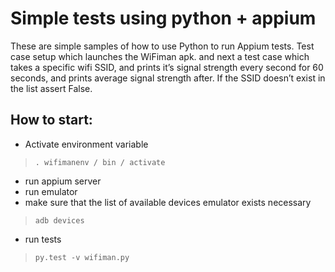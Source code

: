 # Simple tests using python + appium
These are simple samples of how to use Python to run Appium tests.
Test case setup which launches the WiFiman apk.
and next a test case which takes a specific wifi SSID, and prints it’s signal strength every second for 60 seconds, and prints average signal strength after. If the SSID doesn’t exist in the list assert False.
## How ​​to start:
* Activate environment variable
> ` . wifimanenv / bin / activate `
* run appium server
* run emulator
* make sure that the list of available devices emulator exists necessary
> `adb devices`
* run tests
> `py.test -v wifiman.py`
